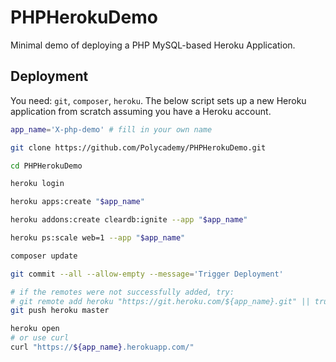 # PHPHerokuDemo

Minimal demo of deploying a PHP MySQL-based Heroku Application.

## Deployment ##

You need: `git`, `composer`, `heroku`. The below script sets up a new Heroku application from scratch assuming you have a Heroku account.

```sh
app_name='X-php-demo' # fill in your own name

git clone https://github.com/Polycademy/PHPHerokuDemo.git

cd PHPHerokuDemo

heroku login

heroku apps:create "$app_name"

heroku addons:create cleardb:ignite --app "$app_name"

heroku ps:scale web=1 --app "$app_name"

composer update

git commit --all --allow-empty --message='Trigger Deployment'

# if the remotes were not successfully added, try:
# git remote add heroku "https://git.heroku.com/${app_name}.git" || true
git push heroku master

heroku open
# or use curl
curl "https://${app_name}.herokuapp.com/"
```